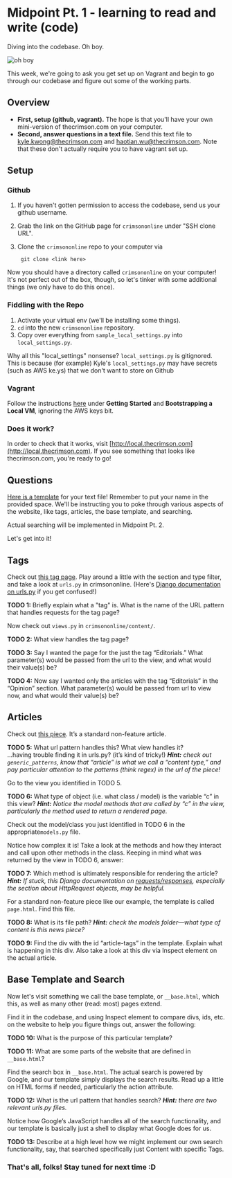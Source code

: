 # Midpoint Pt. 1 - learning to read and write (code)
Diving into the codebase. Oh boy.

![oh boy](https://raw.githubusercontent.com/harvard-crimson/comp/master/midpoint/part1/ohboy.gif)

This week, we're going to ask you get set up on Vagrant and begin to go through our codebase and figure out some of the working parts.

## Overview

- **First, setup (github, vagrant).** The hope is that you'll have your own mini-version of thecrimson.com on your computer.
- **Second, answer questions in a text file.** Send this text file to kyle.kwong@thecrimson.com and haotian.wu@thecrimson.com. Note that these don't actually require you to have vagrant set up.

## Setup

### Github
1. If you haven't gotten permission to access the codebase, send us your github username.
2. Grab the link on the GitHub page for `crimsononline` under "SSH clone URL".
3. Clone the `crimsononline` repo to your computer via

        git clone <link here>

Now you should have a directory called `crimsononline` on your computer! It's not perfect out of the box, though, so let's tinker with some additional things (we only have to do this once).

### Fiddling with the Repo

1. Activate your virtual env (we'll be installing some things). 
2. `cd` into the new `crimsononline` repository.
3. Copy over everything from `sample_local_settings.py` into `local_settings.py`.

Why all this "local_settings" nonsense? `local_settings.py` is gitignored. 
This is because (for example) Kyle's  `local_settings.py` may have secrets (such as AWS ke.ys) that we don't want to store on Github

### Vagrant
Follow the instructions [here](https://github.com/harvard-crimson/crimsononline/blob/master/PROVISIONING.md#getting-started) under **Getting Started** and **Bootstrapping a Local VM**,  ignoring the AWS keys bit.

### Does it work?
In order to check that it works, visit [http://local.thecrimson.com](http://local.thecrimson.com). If you see something that looks like thecrimson.com, you're ready to go!

## Questions 
[Here is a template](https://raw.githubusercontent.com/harvard-crimson/comp/master/midpoint/part1/answer_template.txt) for your text file! Remember to put your name in the provided space. We'll be instructing you to poke through various aspects of the website, like tags, articles, the base template, and searching. 

Actual searching will be implemented in Midpoint Pt. 2. 

Let's get into it!

## Tags
Check out [this tag page](http://www.thecrimson.com/tag/editorials/). Play around a little with the section and type filter, and take a look at `urls.py` in crimsononline. (Here's [Django documentation on urls.py](https://docs.djangoproject.com/en/1.8/topics/http/urls/) if you get confused!) 

**TODO 1:** Briefly explain what a "tag" is. What is the name of the URL pattern that handles requests for the tag page? 

Now check out `views.py` in `crimsononline/content/`. 

**TODO 2:** What view handles the tag page?

**TODO 3:** Say I wanted the page for the just the tag “Editorials.” What parameter(s) would be passed from the url to the view, and what would their value(s) be?

**TODO 4:** Now say I wanted only the articles with the tag “Editorials” in the “Opinion” section. What parameter(s) would be passed from url to view now, and what would their value(s) be? 

## Articles
Check out [this piece](http://www.thecrimson.com/article/2014/2/20/harvard-odyssey-dogecoin/). It’s a standard non-feature article. 

**TODO 5:** What url pattern handles this? What view handles it?      
...having trouble finding it in urls.py? (it’s kind of tricky!) _**Hint:** check out `generic_patterns`, know that “article” is what we call a “content type,” and pay particular attention to the patterns (think regex) in the url of the piece!_

Go to the view you identified in TODO 5.

**TODO 6:** What type of object (i.e. what class / model) is the variable “c” in this view? _**Hint:** Notice the model methods that are called by “c” in the view, particularly the method used to return a rendered page._

Check out the model/class you just identified in TODO 6 in the appropriate`models.py` file.

Notice how complex it is! Take a look at the methods and how they interact and call upon other methods in the class. Keeping in mind what was returned by the view in TODO 6, answer: 

**TODO 7:** Which method is ultimately responsible for rendering the article? 
_**Hint:**  If stuck, this Django documentation on [requests/responses](https://docs.djangoproject.com/en/1.8/ref/request-response/), especially the section about HttpRequest objects, may be helpful._

For a standard non-feature piece like our example, the template is called `page.html`. Find this file.

**TODO 8:** What is its file path? _**Hint:** check the models folder—what type of content is this news piece?_

**TODO 9:** Find the div with the id “article-tags” in the template. Explain what is happening in this div. Also take a look at this div via Inspect element on the actual article. 

## Base Template and Search
Now let's visit something we call the base template, or `__base.html`, which this, as well as many other (read: most) pages extend. 

Find it in the codebase, and using Inspect element to compare divs, ids, etc. on the website to help you figure things out, answer the following:

**TODO 10:** What is the purpose of this particular template? 

**TODO 11:** What are some parts of the website that are defined in `__base.html`? 

Find the search box in `__base.html`. The actual search is powered by Google, and our template simply displays the search results. Read up a little on HTML forms if needed, particularly the action attribute. 

**TODO 12:** What is the url pattern that handles search? _**Hint:** there are two relevant urls.py files._

Notice how Google’s JavaScript handles all of the search functionality, and our template is basically just a shell to display what Google does for us. 

**TODO 13:** Describe at a high level how we might implement our own search functionality, say, that searched specifically just Content with specific Tags. 

### That's all, folks! Stay tuned for next time :D
